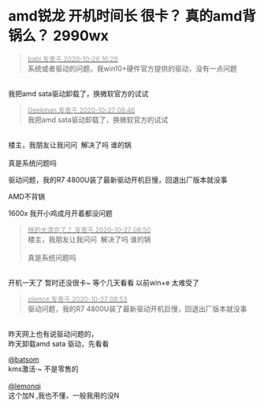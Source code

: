 # amd锐龙 开机时间长 很卡？ 真的amd背锅么？ 2990wx


<div class="quote"><blockquote><font size="2"><a href="https://www.hostloc.com/forum.php?mod=redirect&amp;goto=findpost&amp;pid=9354706&amp;ptid=758608" target="_blank"><font color="#999999">babi 发表于 2020-10-26 16:29</font></a></font><br />
系统或者驱动的问题，我win10+硬件官方提供的驱动，没有一点问题</blockquote></div><br />
我把amd sata驱动卸载了，换微软官方的试试

<div class="quote"><blockquote><font size="2"><a href="https://www.hostloc.com/forum.php?mod=redirect&amp;goto=findpost&amp;pid=9357282&amp;ptid=758608" target="_blank"><font color="#999999">Geekman 发表于 2020-10-27 08:46</font></a></font><br />
我把amd sata驱动卸载了，换微软官方的试试</blockquote></div><br />
楼主，我朋友让我问问&nbsp;&nbsp;解决了吗 谁的锅<br />
<br />
真是系统问题吗

驱动问题，我的R7 4800U装了最新驱动开机巨慢，回退出厂版本就没事

AMD不背锅

1600x 我开小鸡成月开着都没问题

<div class="quote"><blockquote><font size="2"><a href="https://www.hostloc.com/forum.php?mod=redirect&amp;goto=findpost&amp;pid=9357302&amp;ptid=758608" target="_blank"><font color="#999999">朕的大清完了？ 发表于 2020-10-27 08:50</font></a></font><br />
楼主，我朋友让我问问&nbsp;&nbsp;解决了吗 谁的锅<br />
<br />
真是系统问题吗</blockquote></div><br />
开机一天了 暂时还没很卡~ 等个几天看看 以前win+e 太难受了

<div class="quote"><blockquote><font size="2"><a href="https://www.hostloc.com/forum.php?mod=redirect&amp;goto=findpost&amp;pid=9357312&amp;ptid=758608" target="_blank"><font color="#999999">silence 发表于 2020-10-27 08:53</font></a></font><br />
驱动问题，我的R7 4800U装了最新驱动开机巨慢，回退出厂版本就没事</blockquote></div><br />
昨天网上也有说驱动问题的，<br />
昨天卸载amd sata 驱动，先看看

<a href="https://www.hostloc.com/home.php?mod=space&amp;uid=33010" target="_blank">@batsom</a> <br />
kms激活·~ 不是零售的<br />
<br />
<a href="https://www.hostloc.com/home.php?mod=space&amp;uid=38015" target="_blank">@lemonqi</a> <br />
这个加N ,我也不懂，一般我用的没N
